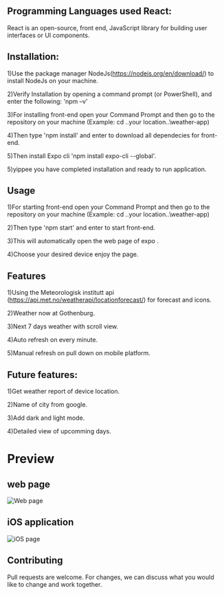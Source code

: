 ## Programming Languages used React:
React is an open-source, front end, JavaScript library for building user interfaces or UI components.

## Installation:
1)Use the package manager NodeJs(https://nodejs.org/en/download/) to install NodeJs on your machine.

2)Verify Installation by opening a command prompt (or PowerShell), and enter the following: 'npm –v'

3)For installing front-end open your Command Prompt and then go to the repository on your machine (Example: cd ..your location..\weather-app)

4)Then type 'npm install' and enter to download all dependecies for front-end.

5)Then install Expo cli 'npm install expo-cli --global'.

5)yippee you have completed installation and ready to run application.

## Usage
1)For starting front-end open your Command Prompt and then go to the repository on your machine (Example: cd ..your location..\weather-app)

2)Then type 'npm start' and enter to start front-end.

3)This will automatically open the web page of expo .

4)Choose your desired device enjoy the page.

## Features
1)Using the Meteorologisk institutt api (https://api.met.no/weatherapi/locationforecast/) for forecast and icons.

2)Weather now at Gothenburg.

3)Next 7 days weather with scroll view.

4)Auto refresh on every minute.

5)Manual refresh on pull down on mobile platform.

## Future features:
1)Get weather report of device location.

2)Name of city from google.

3)Add dark and light mode.

4)Detailed view of upcomming days.

# Preview

## web page

![Web page](./src/images/webScreenShot.png)

## iOS application

![iOS page](./src/Images/iOSscreenShot.jpeg)

## Contributing

Pull requests are welcome. For changes, we can discuss what you would like to change and work together.
